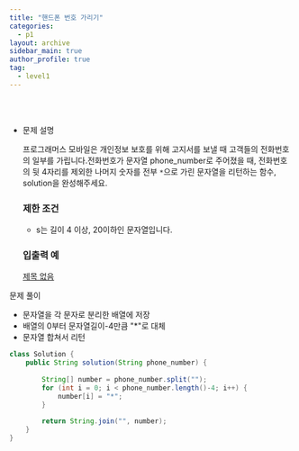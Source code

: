 ```yaml
---
title: "핸드폰 번호 가리기"
categories:
  - p1
layout: archive
sidebar_main: true
author_profile: true
tag:
  - level1
---
```


<br>

<br>



- 문제 설명

  프로그래머스 모바일은 개인정보 보호를 위해 고지서를 보낼 때 고객들의 전화번호의 일부를 가립니다.전화번호가 문자열 phone_number로 주어졌을 때, 전화번호의 뒷 4자리를 제외한 나머지 숫자를 전부 `*`으로 가린 문자열을 리턴하는 함수, solution을 완성해주세요.

  ### 제한 조건

  - s는 길이 4 이상, 20이하인 문자열입니다.

  ### 입출력 예

  [제목 없음](https://www.notion.so/67fe9d8cf8524b4eb5006806646e9e52)

문제 풀이

- 문자열을 각 문자로 분리한 배열에 저장
- 배열의 0부터 문자열길이-4만큼 "*"로 대체
- 문자열 합쳐서 리턴

```java
class Solution {
    public String solution(String phone_number) {
        
        String[] number = phone_number.split("");
        for (int i = 0; i < phone_number.length()-4; i++) {
            number[i] = "*";
        }
            
        return String.join("", number);
    }
}
```

